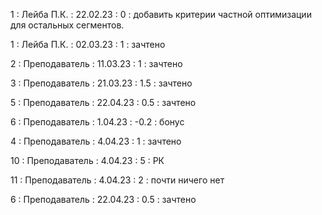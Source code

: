 1 : Лейба П.К. : 22.02.23 : 0 : добавить критерии частной оптимизации для остальных сегментов.

1 : Лейба П.К. : 02.03.23 : 1 : зачтено

2 : Преподаватель : 11.03.23 : 1 : зачтено

3 : Преподаватель : 21.03.23 : 1.5 : зачтено

5 : Преподаватель : 22.04.23 : 0.5 : зачтено

6 : Преподаватель : 1.04.23 : -0.2 : бонус

4 : Преподаватель : 4.04.23 : 1 : зачтено

10 : Преподаватель : 4.04.23 : 5 : РК

11 : Преподаватель : 4.04.23 : 2 : почти ничего нет

6 : Преподаватель : 22.04.23 : 0.5 : зачтено
